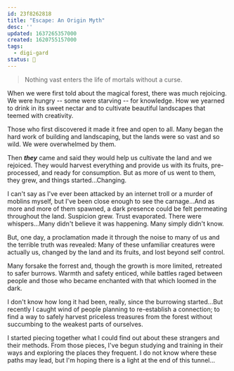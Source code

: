 ```yaml
---
id: 23f8262818
title: "Escape: An Origin Myth"
desc: ''
updated: 1637265357000
created: 1620755157000
tags: 
  - digi-gard
status: 🥭
---
```


> Nothing vast enters the life of mortals without a curse.

When we were first told about the magical forest, there was much rejoicing. We were hungry -- some were starving -- for knowledge. How we yearned to drink in its sweet nectar and to cultivate beautiful landscapes that teemed with creativity.

Those who first discovered it made it free and open to all. Many began the hard work of building and landscaping, but the lands were so vast and so wild. We were overwhelmed by them.

Then **_they_** came and said they would help us cultivate the land and we rejoiced. They would harvest everything and provide us with its fruits, pre-processed, and ready for consumption. But as more of us went to them, they grew, and things started...Changing.

I can't say as I've ever been attacked by an internet troll or a murder of moblins myself, but I've been close enough to see the carnage...And as more and more of them spawned, a dark presence could be felt permeating throughout the land. Suspicion grew. Trust evaporated. There were whispers...Many didn't believe it was happening. Many simply didn't know.

But, one day, a proclamation made it through the noise to many of us and the terrible truth was revealed: Many of these unfamiliar creatures were actually us, changed by the land and its fruits, and lost beyond self control.

Many forsake the forrest and, though the growth is more limited, retreated to safer burrows. Warmth and safety enticed, while battles raged between people and those who became enchanted with that which loomed in the dark.

I don't know how long it had been, really, since the burrowing started...But recently I caught wind of people planning to re-establish a connection; to find a way to safely harvest priceless treasures from the forest without succumbing to the weakest parts of ourselves.

I started piecing together what I could find out about these strangers and their methods. From those pieces, I've begun studying and training in their ways and exploring the places they frequent. I do not know where these paths may lead, but I'm hoping there is a light at the end of this tunnel...
